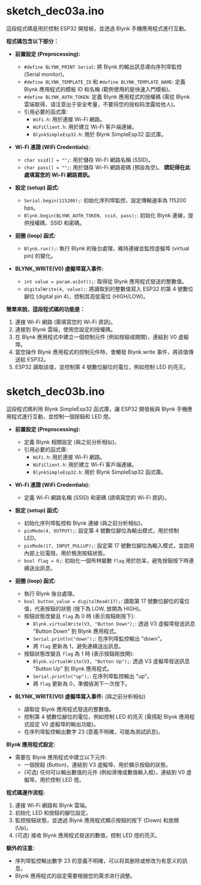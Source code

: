 # sketch_dec03a.ino

這段程式碼是用於控制 ESP32 開發板，並透過 Blynk 手機應用程式進行互動。

**程式碼包含以下部分：**

* **前置設定 (Preprocessing):**
    * `#define BLYNK_PRINT Serial`: 將 Blynk 的輸出訊息導向序列埠監控 (Serial monitor)。
    * `#define BLYNK_TEMPLATE_ID` 和 `#define BLYNK_TEMPLATE_NAME`: 定義 Blynk 應用程式的模板 ID 和名稱 (範例使用的是快速入門模板)。
    * `#define BLYNK_AUTH_TOKEN`: 定義 Blynk 應用程式的授權碼 (需從 Blynk 雲端取得，请注意出于安全考量，不要将您的授权码泄露给他人)。
    * 引用必要的函式庫:
        * `WiFi.h`: 用於連接 Wi-Fi 網路。
        * `WiFiClient.h`: 用於建立 Wi-Fi 客戶端連線。
        * `BlynkSimpleEsp32.h`: 用於 Blynk SimpleEsp32 函式庫。
* **Wi-Fi 憑證 (WiFi Credentials):**
    * `char ssid[] = "";`: 用於儲存 Wi-Fi 網路名稱 (SSID)。
    * `char pass[] = "";`: 用於儲存 Wi-Fi 網路密碼 (預設為空)。 **請記得在此處填寫您的 Wi-Fi 網路資訊。**

* **設定 (setup) 函式:**
    * `Serial.begin(115200);`: 初始化序列埠監控，設定傳輸速率為 115200 bps。
    * `Blynk.begin(BLYNK_AUTH_TOKEN, ssid, pass);`: 初始化 Blynk 連線，提供授權碼、SSID 和密碼。

* **迴圈 (loop) 函式:**
    * `Blynk.run();`: 執行 Blynk 的後台處理，維持連線並監控虛擬埠 (virtual pin) 的變化。

* **BLYNK_WRITE(V0) 虛擬埠寫入事件:**
    * `int value = param.asInt();`: 取得從 Blynk 應用程式發送的整數值。
    * `digitalWrite(4, value);`: 將讀取到的整數值寫入 ESP32 的第 4 號數位腳位 (digital pin 4)，控制其高低電位 (HIGH/LOW)。

**簡單來說，這段程式碼的功能是：**

1. 連接 Wi-Fi 網路 (需填寫您的 Wi-Fi 資訊)。
2. 連接到 Blynk 雲端，使用您設定的授權碼。
3. 在 Blynk 應用程式中建立一個控制元件 (例如按鈕或開關)，連結到 V0 虛擬埠。
4. 當您操作 Blynk 應用程式的控制元件時，會觸發 Blynk.write 事件，將該值傳送給 ESP32。
5. ESP32 讀取該值，並控制第 4 號數位腳位的電位，例如控制 LED 的亮灭。


#  sketch_dec03b.ino



這段程式碼利用 Blynk SimpleEsp32 函式庫，讓 ESP32 開發板與 Blynk 手機應用程式進行互動，並控制一個按鈕和 LED 燈。

* **前置設定 (Preprocessing):**
    * 定義 Blynk 相關設定 (與之前分析相似)。
    * 引用必要的函式庫:
        * `WiFi.h`: 用於連接 Wi-Fi 網路。
        * `WiFiClient.h`: 用於建立 Wi-Fi 客戶端連線。
        * `BlynkSimpleEsp32.h`: 用於 Blynk SimpleEsp32 函式庫。
* **Wi-Fi 憑證 (WiFi Credentials):**
    * 定義 Wi-Fi 網路名稱 (SSID) 和密碼 (請填寫您的 Wi-Fi 資訊)。

* **設定 (setup) 函式:**
    * 初始化序列埠監控和 Blynk 連線 (與之前分析相似)。
    * `pinMode(4, OUTPUT);`: 設定第 4 號數位腳位為輸出模式，用於控制 LED。
    * `pinMode(17, INPUT_PULLUP);`: 設定第 17 號數位腳位為輸入模式，並啟用內部上拉電阻，用於檢測按鈕狀態。
    * `bool flag = 0;`: 初始化一個布林變數 `flag` 用於防呆，避免按鈕按下時連續送出訊息。

* **迴圈 (loop) 函式:**
    * 執行 Blynk 後台處理。
    * `bool button_value = digitalRead(17);`: 讀取第 17 號數位腳位的電位值，代表按鈕的狀態 (按下為 LOW, 放開為 HIGH)。
    * 按鈕狀態改變且 `flag` 為 0 時 (表示按鈕剛按下):
        * `Blynk.virtualWrite(V3, "Button Down");`: 透過 V3 虛擬埠發送訊息 "Button Down" 到 Blynk 應用程式。
        * `Serial.println("down");`: 在序列埠監控輸出 "down"。
        * 將 `flag` 更新為 1，避免連續送出訊息。
    * 按鈕狀態改變且 `flag` 為 1 時 (表示按鈕剛放開):
        * `Blynk.virtualWrite(V3, "Button Up");`: 透過 V3 虛擬埠發送訊息 "Button Up" 到 Blynk 應用程式。
        * `Serial.println("up");`: 在序列埠監控輸出 "up"。
        * 將 `flag` 更新為 0，準備偵測下一次按下。

* **BLYNK_WRITE(V0) 虛擬埠寫入事件:** (與之前分析相似)
    * 讀取從 Blynk 應用程式發送的整數值。
    * 控制第 4 號數位腳位的電位，例如控制 LED 的亮灭 (需搭配 Blynk 應用程式設定 V0 虛擬埠的輸出功能)。
    * 在序列埠監控輸出數字 23 (意義不明確，可能為測試訊息)。

**Blynk 應用程式設定:**

* 需要在 Blynk 應用程式中建立以下元件:
    * 一個按鈕 (Button)，連結到 V3 虛擬埠，用於顯示按鈕的狀態。
    * (可选) 任何可以輸出數值的元件 (例如滑塊或數值輸入框)，連結到 V0 虛擬埠，用於控制 LED 燈。

**程式碼運作流程:**

1. 連接 Wi-Fi 網路和 Blynk 雲端。
2. 初始化 LED 和按鈕的腳位設定。
3. 監控按鈕狀態，並透過 Blynk 應用程式顯示按鈕的按下 (Down) 和放開 (Up)。
4. (可选) 接收 Blynk 應用程式發送的數值，控制 LED 燈的亮灭。

**额外的注意:**

* 序列埠監控輸出數字 23 的意義不明確，可以将其删除或修改为有意义的訊息。
* Blynk 應用程式的設定需要根据您的需求进行调整。


